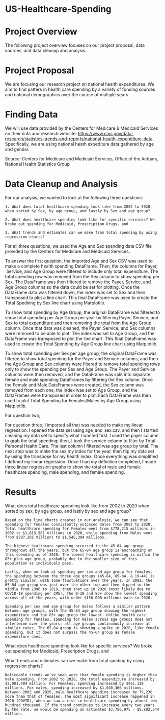 # US-Healthcare-Spending
# Project Overview
The following project overview focuses on our project proposal, data sources, and data cleanup and analysis.

# Project Proposal
We are focusing our research project on national health expenditures. We aim to find patters in health care spending by a variety of funding sources and national demographics over the course of multiple years. 

# Finding Data
We will use data provided by the Centers for Medicare & Medicaid Services on their data and research website: https://www.cms.gov/data-research/statistics-trends-and-reports/national-health-expenditure-data. Specifically, we are using national heath expediture data gathered by age and gender. 

Source: Centers for Medicare and Medicaid Services, Office of the Actuary, National Health Statistics Group


# Data Cleanup and Analysis
For our analysis, we wanted to look at the following three questions:

    1. What does total healthcare spending look like from 2002 to 2020 when sorted by Sex, by age group, and lastly by Sex and age group?
    
    2. What does healthcare spending look like for specific services? We broke out spending for Medicaid, Prescription Drugs, and 
    
    3. What trends and estimates can we make from total spending by using regression charts?

For all three questions, we used the Age and Sex spending data CSV file provided by the Centers for Medicare and Medicaid Services. 

To answer the first question, the imported Age and Sex CSV was used to make a complete health spending DataFrame. Then, the columns for Payer,  Service, and Age Group were filtered to include only total expenditure. The total spending row was removed from the Sex column to show spending per Sex. The DataFrame was then filtered to remove the Payer, Service, and Age Group columns so the data could be set for plotting. Once the DataFrame data was filtered down, the index was set to Sex and then transposed to plot a line chart. This final DataFrame was used to create the Total Spedning by Sex line chart using Matplotlib. 

To show total spending by Age Group, the original DataFrame was filtered to show total spending per Age Group per year by filtering Payer, Service, and Sex to total expenditure and then removing the total from the Age Group column. Once that data was cleaned, the Payer, Service, and Sex columns were removed to be able to plot. The index was set to Age Group, and the DataFrame was transposed to plot the line chart. This final DataFrame was used to create the Total Spending by Age Group line chart using Matplotlib. 

To show total spending per Sex per age group, the original DataFrame was filtered to show total spending for the Payer and Service columns, and then the Age Group and Sex columns were filtered to remove total spending rows only to show the spending per Sex and Age Group. The Payer and Service columns were then removed, and the DataFrame was split into separate female and male spending DataFrames by filtering the Sex column. Once the Female and Male DataFrames were created, the Sex column was removed from each one, the index was set to Age Group, and the DataFrames were transposed in order to plot. Each DataFrame was then used to plot Total Spending for Females/Males by Age Group using Matplotlib.

For question two, 

For question three, I imported all that was needed to make my linear regression. I opened the data set using age_and_sex.csv, and then I started cleaning my data set to specify what I wanted first. I used the payer column to grab the total spending; then, I took the service column to filter by Total Personal Health Care. The last column I filtered was age group by total. The next step was to make the sex my index for the year, then flip my data set by using the transpose for my health index. Once everything was simplified I defined my linear regression. Once I had my definition completed, I made three linear regression graphs to show the total of male and female healthcare spending, male spending, and female spending. 


# Results

What does total healthcare spending look like from 2002 to 2020 when sorted by sex, by age group, and lastly by sex and age group?

    Based on the line charts created in our analysis, we can see that spending for females consistently outpaced males from 2002 to 2020. Total healthcare spending for Females went from $778,215 millions in 2002 to $1,818,581 millions in 2020, while spending from Males went from $587,266 millions to $1,548,394 millions. 

    The highest healthcare spending occurred in the 45-64 age group throughout all the years, but the 65-84 age group is encroaching on this spending as of 2020. The lowest healthcare spending is within the 85+ plus age group, probably due to the smaller size of this population as individuals pass.

    Lastly, when we look at spending per sex and age group for females, the spending between the three age groups (45-64, 65-84, & 19-44) is pretty similar, with some fluctuations over the years. In 2002, the 65-84 age group was just over the other two and then dipped in the middle from 2006 to 2018, then shot up in 2020 (most likely due to COVID-19 spending per CMS). The 0-18 and 85+ show the lowest spending across all of the years, with under $156,000 millions each in 2020.

    Spending per sex and age group for males follows a similar pattern between age groups, with the 45-64 age group showing the highest expenditure and the 85+ age group the lowest. Unlike health care spending for females, spending for males across age groups does not intertwine over the years; all age groups continuously increase at similar rates. The 65-84 group is showing a spike in 2020, like female spending, but it does not surpass the 45-64 group as female expenditure does.

What does healthcare spending look like for specific services? We broke out spending for Medicaid, Prescription Drugs, and 

What trends and estimates can we make from total speding by using regression charts?

    Noticeable trends we've seen were that female spending is higher than male spending. From 2002 to 2020, the total expenditure increased by $2,001,494 million. For Females, spending increased by $961,128 millions. For males, spending increased by $1,040,366 millions. Between 2002 and 2020, male healthcare spending increased by 79,238 more than that of females. The most significant increase happened in 2020 (COVID), when we saw a rise in healthcare spending by almost two hundred thousand. If the trend continues to increase every two years by the rate, we would be spending an estimated $3,756,975 - $5,802,344 million.
